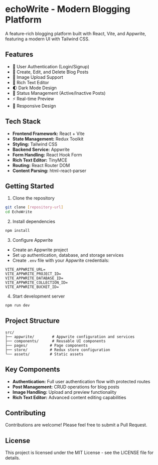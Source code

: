 # echoWrite - Modern Blogging Platform

A feature-rich blogging platform built with React, Vite, and Appwrite, featuring a modern UI with Tailwind CSS.

## Features

- 🔐 User Authentication (Login/Signup)
- 📝 Create, Edit, and Delete Blog Posts
- 📸 Image Upload Support
- 💫 Rich Text Editor
- 🌓 Dark Mode Design
- 🎯 Status Management (Active/Inactive Posts)
- ⚡ Real-time Preview
- 📱 Responsive Design

## Tech Stack

- **Frontend Framework:** React + Vite
- **State Management:** Redux Toolkit
- **Styling:** Tailwind CSS
- **Backend Service:** Appwrite
- **Form Handling:** React Hook Form
- **Rich Text Editor:** TinyMCE
- **Routing:** React Router DOM
- **Content Parsing:** html-react-parser

## Getting Started

1. Clone the repository
```bash
git clone [repository-url]
cd EchoWrite
```

2. Install dependencies
```bash
npm install
```

3. Configure Appwrite
- Create an Appwrite project
- Set up authentication, database, and storage services
- Create `.env` file with your Appwrite credentials:
```env
VITE_APPWRITE_URL=
VITE_APPWRITE_PROJECT_ID=
VITE_APPWRITE_DATABASE_ID=
VITE_APPWRITE_COLLECTION_ID=
VITE_APPWRITE_BUCKET_ID=
```

4. Start development server
```bash
npm run dev
```

## Project Structure

```
src/
├── appwrite/        # Appwrite configuration and services
├── components/      # Reusable UI components
├── pages/          # Page components
├── store/          # Redux store configuration
└── assets/         # Static assets
```

## Key Components

- **Authentication:** Full user authentication flow with protected routes
- **Post Management:** CRUD operations for blog posts
- **Image Handling:** Upload and preview functionality
- **Rich Text Editor:** Advanced content editing capabilities

## Contributing

Contributions are welcome! Please feel free to submit a Pull Request.

## License

This project is licensed under the MIT License - see the LICENSE file for details.
